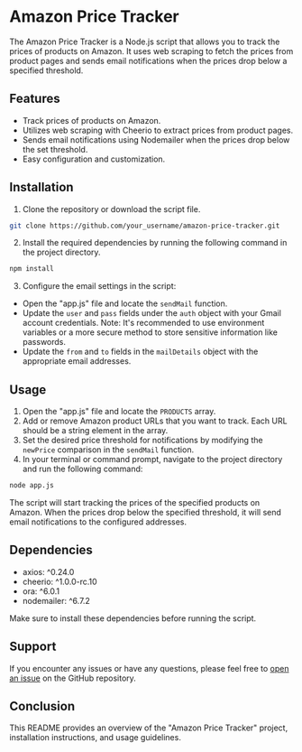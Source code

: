 # Amazon Price Tracker

The Amazon Price Tracker is a Node.js script that allows you to track the prices of products on Amazon. It uses web scraping to fetch the prices from product pages and sends email notifications when the prices drop below a specified threshold.

## Features

- Track prices of products on Amazon.
- Utilizes web scraping with Cheerio to extract prices from product pages.
- Sends email notifications using Nodemailer when the prices drop below the set threshold.
- Easy configuration and customization.

## Installation

1. Clone the repository or download the script file.

```bash
git clone https://github.com/your_username/amazon-price-tracker.git
```

2. Install the required dependencies by running the following command in the project directory.

```bash
npm install
```

3. Configure the email settings in the script:

- Open the "app.js" file and locate the `sendMail` function.
- Update the `user` and `pass` fields under the `auth` object with your Gmail account credentials. Note: It's recommended to use environment variables or a more secure method to store sensitive information like passwords.
- Update the `from` and `to` fields in the `mailDetails` object with the appropriate email addresses.

## Usage

1. Open the "app.js" file and locate the `PRODUCTS` array.
2. Add or remove Amazon product URLs that you want to track. Each URL should be a string element in the array.
3. Set the desired price threshold for notifications by modifying the `newPrice` comparison in the `sendMail` function.
4. In your terminal or command prompt, navigate to the project directory and run the following command:

```bash
node app.js
```

The script will start tracking the prices of the specified products on Amazon. When the prices drop below the specified threshold, it will send email notifications to the configured addresses.

## Dependencies

- axios: ^0.24.0
- cheerio: ^1.0.0-rc.10
- ora: ^6.0.1
- nodemailer: ^6.7.2

Make sure to install these dependencies before running the script.

## Support

If you encounter any issues or have any questions, please feel free to [open an issue](https://github.com/your_username/amazon-price-tracker/issues) on the GitHub repository.

## Conclusion

This README provides an overview of the "Amazon Price Tracker" project, installation instructions, and usage guidelines.
